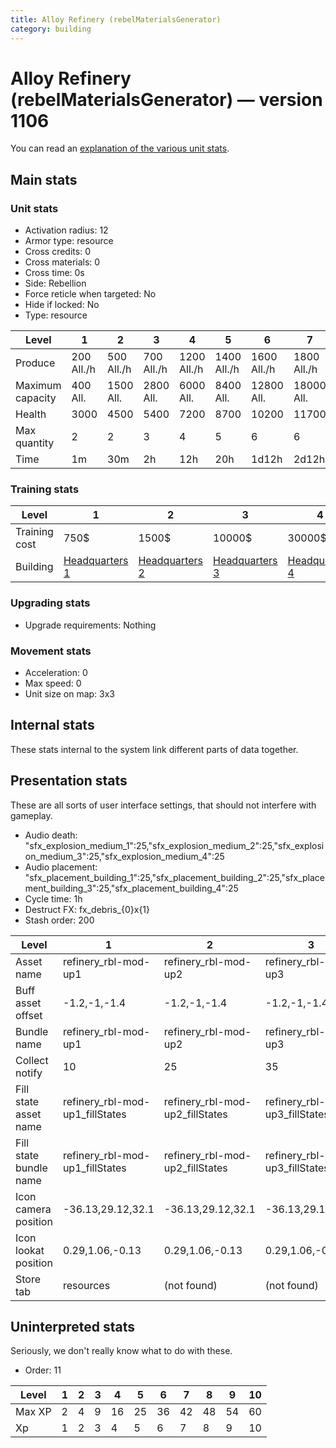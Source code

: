 ```yaml
---
title: Alloy Refinery (rebelMaterialsGenerator)
category: building
---
```


# Alloy Refinery (rebelMaterialsGenerator) — version 1106

You can read an [explanation  of the various unit stats](unitexplained.md).

## Main stats

### Unit stats

  * Activation radius: 12
  * Armor type: resource
  * Cross credits: 0
  * Cross materials: 0
  * Cross time: 0s
  * Side: Rebellion
  * Force reticle when targeted: No
  * Hide if locked: No
  * Type: resource

|Level           |1          |2          |3          |4           |5           |6           |7           |8           |9           |10          |
|----------------|-----------|-----------|-----------|------------|------------|------------|------------|------------|------------|------------|
|Produce         |200  All./h|500  All./h|700  All./h|1200  All./h|1400  All./h|1600  All./h|1800  All./h|2000  All./h|2200  All./h|2500  All./h|
|Maximum capacity|400  All.  |1500  All. |2800  All. |6000  All.  |8400  All.  |12800  All. |18000  All. |24000  All. |52800  All. |120000  All.|
|Health          |3000       |4500       |5400       |7200        |8700        |10200       |11700       |13200       |14700       |16200       |
|Max quantity    |2          |2          |3          |4           |5           |6           |6           |6           |6           |6           |
|Time            |1m         |30m        |2h         |12h         |20h         |1d12h       |2d12h       |4d          |6d          |1w3d        |


### Training stats

|Level        |1                             |2                             |3                             |4                             |5                             |6                             |7                             |8                             |9                             |10                             |
|-------------|------------------------------|------------------------------|------------------------------|------------------------------|------------------------------|------------------------------|------------------------------|------------------------------|------------------------------|-------------------------------|
|Training cost|750$                          |1500$                         |10000$                        |30000$                        |60000$                        |175000$                       |350000$                       |750000$                       |2000000$                      |3500000$                       |
|Building     |[Headquarters 1](rebelHQ.html)|[Headquarters 2](rebelHQ.html)|[Headquarters 3](rebelHQ.html)|[Headquarters 4](rebelHQ.html)|[Headquarters 5](rebelHQ.html)|[Headquarters 6](rebelHQ.html)|[Headquarters 7](rebelHQ.html)|[Headquarters 8](rebelHQ.html)|[Headquarters 9](rebelHQ.html)|[Headquarters 10](rebelHQ.html)|


### Upgrading stats

  * Upgrade requirements: Nothing

### Movement stats

  * Acceleration: 0
  * Max speed: 0
  * Unit size on map: 3x3

## Internal stats

These stats internal to the system link different parts of data together.


## Presentation stats

These are all sorts of user interface settings, that should not interfere with gameplay.

  * Audio death: "sfx_explosion_medium_1":25,"sfx_explosion_medium_2":25,"sfx_explosion_medium_3":25,"sfx_explosion_medium_4":25
  * Audio placement: "sfx_placement_building_1":25,"sfx_placement_building_2":25,"sfx_placement_building_3":25,"sfx_placement_building_4":25
  * Cycle time: 1h
  * Destruct FX: fx_debris_{0}x{1}
  * Stash order: 200

|Level                 |1                              |2                              |3                              |4                              |5                              |6                              |7                              |8                              |9                              |10                             |
|----------------------|-------------------------------|-------------------------------|-------------------------------|-------------------------------|-------------------------------|-------------------------------|-------------------------------|-------------------------------|-------------------------------|-------------------------------|
|Asset name            |refinery_rbl-mod-up1           |refinery_rbl-mod-up2           |refinery_rbl-mod-up3           |refinery_rbl-mod-up4           |refinery_rbl-mod-up5           |refinery_rbl-mod-up6           |refinery_rbl-mod-up7           |refinery_rbl-mod-up8           |refinery_rbl-mod-up8           |refinery_rbl-mod-up8           |
|Buff asset offset     |-1.2,-1,-1.4                   |-1.2,-1,-1.4                   |-1.2,-1,-1.4                   |-1.4,-1,-1.8                   |-1.2,0.4,-1.8                  |-1.2,0.4,-1.8                  |-1.2,0.4,-2                    |-1.2,0.4,-2                    |-1.2,0.4,-2                    |-1.2,0.4,-2                    |
|Bundle name           |refinery_rbl-mod-up1           |refinery_rbl-mod-up2           |refinery_rbl-mod-up3           |refinery_rbl-mod-up4           |refinery_rbl-mod-up5           |refinery_rbl-mod-up6           |refinery_rbl-mod-up7           |refinery_rbl-mod-up8           |refinery_rbl-mod-up8           |refinery_rbl-mod-up8           |
|Collect notify        |10                             |25                             |35                             |60                             |70                             |80                             |90                             |100                            |110                            |125                            |
|Fill state asset name |refinery_rbl-mod-up1_fillStates|refinery_rbl-mod-up2_fillStates|refinery_rbl-mod-up3_fillStates|refinery_rbl-mod-up4_fillStates|refinery_rbl-mod-up5_fillStates|refinery_rbl-mod-up6_fillStates|refinery_rbl-mod-up7_fillStates|refinery_rbl-mod-up7_fillStates|refinery_rbl-mod-up7_fillStates|refinery_rbl-mod-up7_fillStates|
|Fill state bundle name|refinery_rbl-mod-up1_fillStates|refinery_rbl-mod-up2_fillStates|refinery_rbl-mod-up3_fillStates|refinery_rbl-mod-up4_fillStates|refinery_rbl-mod-up5_fillStates|refinery_rbl-mod-up6_fillStates|refinery_rbl-mod-up7_fillStates|refinery_rbl-mod-up7_fillStates|refinery_rbl-mod-up7_fillStates|refinery_rbl-mod-up7_fillStates|
|Icon camera position  |-36.13,29.12,32.1              |-36.13,29.12,32.1              |-36.13,29.12,32.1              |-36.13,29.12,32.1              |-36.13,29.12,32.1              |-36.13,29.12,32.1              |-36.13,29.12,32.1              |-36.15,29.07,32.11             |-36.15,29.07,32.11             |-36.15,29.07,32.11             |
|Icon lookat position  |0.29,1.06,-0.13                |0.29,1.06,-0.13                |0.29,1.06,-0.13                |0.29,1.06,-0.13                |0.29,1.06,-0.13                |0.29,1.06,-0.13                |0.29,1.06,-0.13                |0.27,1.01,-0.12                |0.27,1.01,-0.12                |0.27,1.01,-0.12                |
|Store tab             |resources                      |(not found)                    |(not found)                    |(not found)                    |(not found)                    |(not found)                    |(not found)                    |(not found)                    |(not found)                    |(not found)                    |


## Uninterpreted stats

Seriously, we don't really know what to do with these.

  * Order: 11

|Level |1|2|3|4 |5 |6 |7 |8 |9 |10|
|------|-|-|-|--|--|--|--|--|--|--|
|Max XP|2|4|9|16|25|36|42|48|54|60|
|Xp    |1|2|3|4 |5 |6 |7 |8 |9 |10|


